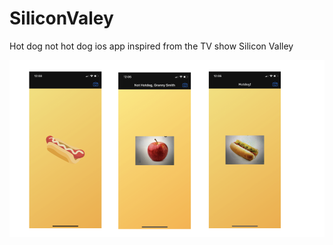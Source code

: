 # SiliconValey
Hot dog not hot dog ios app inspired from the TV show Silicon Valley

![](appScreenshots.png)

